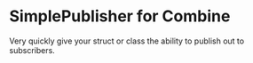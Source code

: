 # SimplePublisher for Combine

Very quickly give your struct or class the ability to publish out to subscribers.
